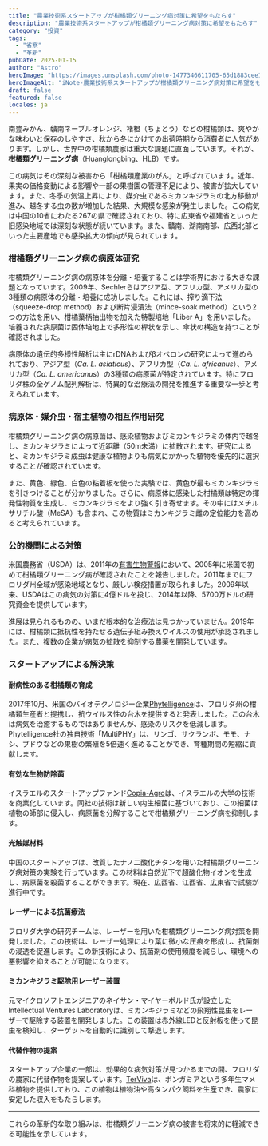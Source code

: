 ```yaml
---
title: "農業技術系スタートアップが柑橘類グリーニング病対策に希望をもたらす"
description: "農業技術系スタートアップが柑橘類グリーニング病対策に希望をもたらす"
category: "投資"
tags:
  - "省察"
  - "革新"
pubDate: 2025-01-15
author: "Astro"
heroImage: "https://images.unsplash.com/photo-1477346611705-65d1883cee1e"
heroImageAlt: "iNote-農業技術系スタートアップが柑橘類グリーニング病対策に希望をもたらす"
draft: false
featured: false
locales: ja
---
```


南豊みかん、贛南ネーブルオレンジ、褚橙（ちょとう）などの柑橘類は、爽やかな味わいと保存のしやすさ、秋から冬にかけての出荷時期から消費者に人気があります。しかし、世界中の柑橘類農家は重大な課題に直面しています。それが、**柑橘類グリーニング病**（Huanglongbing、HLB）です。

この病気はその深刻な被害から「柑橘類産業のがん」と呼ばれています。近年、果実の価格変動による影響や一部の果樹園の管理不足により、被害が拡大しています。また、冬季の気温上昇により、媒介虫であるミカンキジラミの北方移動が進み、越冬する虫の数が増加した結果、大規模な感染が発生しました。この病気は中国の10省にわたる267の県で確認されており、特に広東省や福建省といった旧感染地域では深刻な状態が続いています。また、贛南、湖南南部、広西北部といった主要産地でも感染拡大の傾向が見られています。

### **柑橘類グリーニング病の病原体研究**

柑橘類グリーニング病の病原体を分離・培養することは学術界における大きな課題となっています。2009年、Sechlerらはアジア型、アフリカ型、アメリカ型の3種類の病原体の分離・培養に成功しました。これには、搾り滴下法（squeeze-drop method）および断片浸漬法（mince-soak method）という2つの方法を用い、柑橘葉柄抽出物を加えた特製培地「Liber A」を用いました。培養された病原菌は固体培地上で多形性の桿状を示し、傘状の構造を持つことが確認されました。

病原体の遺伝的多様性解析は主にrDNAおよびβオペロンの研究によって進められており、アジア型（_Ca. L. asiaticus_）、アフリカ型（_Ca. L. africanus_）、アメリカ型（_Ca. L. americanus_）の3種類の病原菌が特定されています。特にフロリダ株の全ゲノム配列解析は、特異的な治療法の開発を推進する重要な一歩と考えられています。

### **病原体・媒介虫・宿主植物の相互作用研究**

柑橘類グリーニング病の病原菌は、感染植物およびミカンキジラミの体内で越冬し、ミカンキジラミによって近距離（50m未満）に拡散されます。研究によると、ミカンキジラミ成虫は健康な植物よりも病気にかかった植物を優先的に選択することが確認されています。

また、黄色、緑色、白色の粘着板を使った実験では、黄色が最もミカンキジラミを引きつけることが分かりました。さらに、病原体に感染した柑橘類は特定の揮発性物質を生成し、ミカンキジラミをより強く引き寄せます。その中にはメチルサリチル酸（MeSA）も含まれ、この物質はミカンキジラミ雌の定位能力を高めると考えられています。

### **公的機関による対策**

米国農務省（USDA）は、2011年の[有害生物警報](https://www.aphis.usda.gov/publications/plant_health/2011/CG-PestAlert.pdf)において、2005年に米国で初めて柑橘類グリーニング病が確認されたことを報告しました。2011年までにフロリダ州全域が感染地域となり、厳しい検疫措置が取られました。2009年以来、USDAはこの病気の対策に4億ドルを投じ、2014年以降、5700万ドルの研究資金を提供しています。

進展は見られるものの、いまだ根本的な治療法は見つかっていません。2019年には、柑橘類に抵抗性を持たせる遺伝子組み換えウイルスの使用が承認されました。また、複数の企業が病気の拡散を抑制する農薬を開発しています。

### **スタートアップによる解決策**

#### **耐病性のある柑橘類の育成**

2017年10月、米国のバイオテクノロジー企業[Phytelligence](https://phytelligence.com/)は、フロリダ州の柑橘類生産者と提携し、抗ウイルス性の台木を提供すると発表しました。この台木は病気を治癒するものではありませんが、感染のリスクを低減します。Phytelligence社の独自技術「MultiPHY」は、リンゴ、サクランボ、モモ、ナシ、ブドウなどの果樹の繁殖を5倍速く進めることができ、育種期間の短縮に貢献します。

#### **有効な生物防除菌**

イスラエルのスタートアップファンド[Copia-Agro](https://copia-agro.com/)は、イスラエルの大学の技術を商業化しています。同社の技術は新しい内生細菌に基づいており、この細菌は植物の師部に侵入し、病原菌を分解することで柑橘類グリーニング病を抑制します。

#### **光触媒材料**

中国のスタートアップは、改質したナノ二酸化チタンを用いた柑橘類グリーニング病対策の実験を行っています。この材料は自然光下で超酸化物イオンを生成し、病原菌を殺菌することができます。現在、広西省、江西省、広東省で試験が進行中です。

#### **レーザーによる抗菌療法**

フロリダ大学の研究チームは、レーザーを用いた柑橘類グリーニング病対策を開発しました。この技術は、レーザー処理により葉に微小な圧痕を形成し、抗菌剤の浸透を促進します。この新技術により、抗菌剤の使用頻度を減らし、環境への悪影響を抑えることが可能になります。

#### **ミカンキジラミ駆除用レーザー装置**

元マイクロソフトエンジニアのネイサン・マイヤーボルド氏が設立したIntellectual Ventures Laboratoryは、ミカンキジラミなどの飛翔性昆虫をレーザーで駆除する装置を開発しました。この装置は赤外線LEDと反射板を使って昆虫を検知し、ターゲットを自動的に識別して撃退します。

#### **代替作物の提案**

スタートアップ企業の一部は、効果的な病気対策が見つかるまでの間、フロリダの農家に代替作物を提案しています。[TerViva](https://www.terviva.com/)は、ポンガミアという多年生マメ科植物を提供しており、この植物は植物油や高タンパク飼料を生産でき、農家に安定した収入をもたらします。

---

これらの革新的な取り組みは、柑橘類グリーニング病の被害を将来的に軽減できる可能性を示しています。
